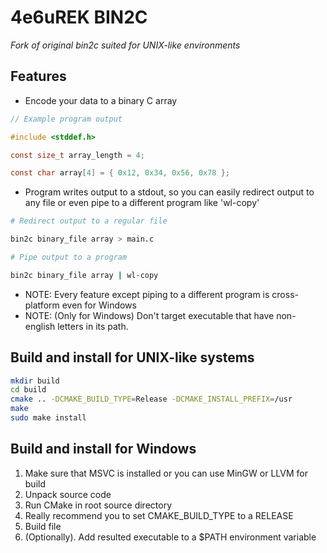 # 4e6uREK BIN2C

<i>Fork of original bin2c suited for UNIX-like environments</i>

## Features
* Encode your data to a binary C array
```c
// Example program output

#include <stddef.h>

const size_t array_length = 4;

const char array[4] = { 0x12, 0x34, 0x56, 0x78 };
```
* Program writes output to a stdout, so you can easily redirect output to any file or even pipe to a different program like 'wl-copy'

```sh
# Redirect output to a regular file

bin2c binary_file array > main.c
```

```sh
# Pipe output to a program

bin2c binary_file array | wl-copy
```

* NOTE: Every feature except piping to a different program is cross-platform even for Windows
* NOTE: (Only for Windows) Don't target executable that have non-english letters in its path.

## Build and install for UNIX-like systems
```sh
mkdir build
cd build
cmake .. -DCMAKE_BUILD_TYPE=Release -DCMAKE_INSTALL_PREFIX=/usr
make
sudo make install
```

## Build and install for Windows

1. Make sure that MSVC is installed or you can use MinGW or LLVM for build
2. Unpack source code
3. Run CMake in root source directory
4. Really recommend you to set CMAKE_BUILD_TYPE to a RELEASE
5. Build file
6. (Optionally). Add resulted executable to a $PATH environment variable
